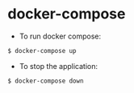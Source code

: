 # docker-compose
- To run docker compose:
```sh
$ docker-compose up
```
- To stop the application:
```sh
$ docker-compose down
```
